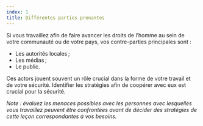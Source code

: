 ```yaml
---
index: 1
title: Différentes parties prenantes
---
```

Si vous travaillez afin de faire avancer les droits de l’homme au sein de votre communauté ou de votre pays, vos contre-parties principales sont :

* Les autorités locales ;
* Les médias ;
* Le public.

Ces actors jouent souvent un rôle crucial dans la forme de votre travail et de votre sécurité. Identifier les stratégies afin de coopérer avec eux est crucial pour la sécurité.

*Note : évaluez les menaces possibles avec les personnes avec lesquelles vous travaillez peuvent être confrontées avant de décider des stratégies de cette leçon correspondantes à vos besoins.*
